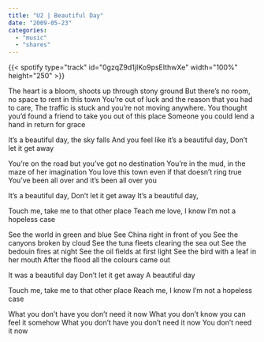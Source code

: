 ```yaml
---
title: "U2 | Beautiful Day"
date: "2009-05-23"
categories:
  - "music"
  - "shares"
---
```


{{< spotify type="track" id="0gzqZ9d1jIKo9psEIthwXe" width="100%" height="250" >}}

The heart is a bloom, shoots up through stony ground
But there’s no room, no space to rent in this town
You’re out of luck and the reason that you had to care,
The traffic is stuck and you’re not moving anywhere.
You thought you’d found a friend to take you out of this place
Someone you could lend a hand in return for grace

It’s a beautiful day,
the sky falls And you feel like
it’s a beautiful day,
Don’t let it get away

You’re on the road but you’ve got no destination
You’re in the mud, in the maze of her imagination
You love this town even if that doesn’t ring true
You’ve been all over and it’s been all over you

It’s a beautiful day,
Don’t let it get away
It’s a beautiful day,

Touch me, take me to that other place
Teach me love, I know I’m not a hopeless case

See the world in green and blue
See China right in front of you
See the canyons broken by cloud
See the tuna fleets clearing the sea out
See the bedouin fires at night
See the oil fields at first light
See the bird with a leaf in her mouth
After the flood all the colours came out

It was a beautiful day
Don’t let it get away
A beautiful day

Touch me, take me to that other place
Reach me, I know I’m not a hopeless case

What you don’t have you don’t need it now
What you don’t know you can feel it somehow
What you don’t have you don’t need it now
You don’t need it now
